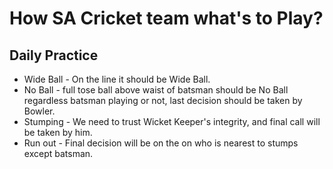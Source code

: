 # How SA Cricket team what's to Play?

## Daily Practice 

* Wide Ball - On the line it should be Wide Ball.
* No Ball - full tose ball above waist of batsman should be No Ball regardless batsman playing or not, last decision should be taken by Bowler.
* Stumping - We need to trust Wicket Keeper's integrity, and final call will be taken by him.
* Run out - Final decision will be on the on who is nearest to stumps except batsman.
